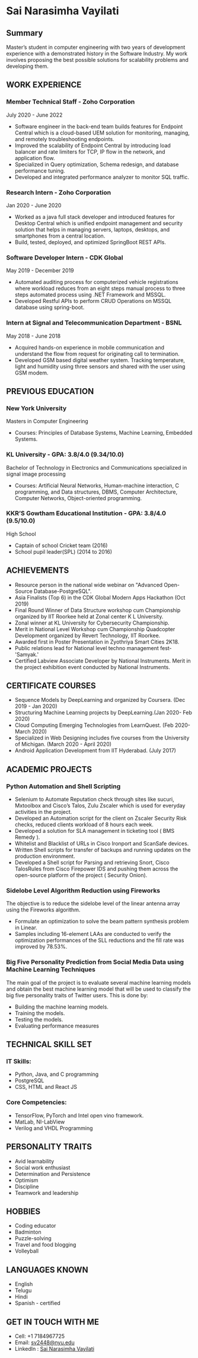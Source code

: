 # Sai Narasimha Vayilati

## Summary
Master’s student in computer engineering with two years of development experience with a demonstrated history in the
Software Industry. My work involves proposing the best possible solutions for scalability problems and developing them.

## WORK EXPERIENCE

### Member Technical Staff - Zoho Corporation 
July 2020 - June 2022
- Software engineer in the back-end team builds features for Endpoint Central which is a cloud-based UEM solution for monitoring,
managing, and remotely troubleshooting endpoints.
- Improved the scalability of Endpoint Central by introducing load balancer and rate limiters for TCP, IP flow in the network, and
application flow.
- Specialized in Query optimization, Schema redesign, and database performance tuning.
- Developed and integrated performance analyzer to monitor SQL traffic.

### Research Intern - Zoho Corporation
Jan 2020 - June 2020
- Worked as a java full stack developer and introduced features for Desktop Central which is unified endpoint management and
security solution that helps in managing servers, laptops, desktops, and smartphones from a central location.
- Build, tested, deployed, and optimized SpringBoot REST APIs.

### Software Developer Intern - CDK Global
May 2019 - December 2019
- Automated auditing process for computerized vehicle registrations where workload reduces from an eight steps manual process to
three steps automated process using .NET Framework and MSSQL.
- Developed Restful APIs to perform CRUD Operations on MSSQL database using spring-boot.

### Intern at Signal and Telecommunication Department - BSNL
May 2018 - June 2018
- Acquired hands-on experience in mobile communication and understand the flow from request for originating call to termination.
- Developed GSM based digital weather system. Tracking temperature, light and humidity using three sensors and shared with the
user using GSM modem.

## PREVIOUS EDUCATION

### New York University
Masters in Computer Engineering
- Courses: Principles of Database Systems, Machine Learning, Embedded Systems.


### KL University - GPA: 3.8/4.0 (9.34/10.0)
Bachelor of Technology in Electronics and Communications specialized in
signal image processing
- Courses: Artificial Neural Networks, Human-machine interaction, C programming, and Data structures, DBMS, Computer
Architecture, Computer Networks, Object-oriented programming.

### KKR’S Gowtham Educational Institution - GPA: 3.8/4.0 (9.5/10.0)
High School
- Captain of school Cricket team (2016)
- School pupil leader(SPL) (2014 to 2016)

## ACHIEVEMENTS
- Resource person in the national wide webinar on "Advanced Open-Source Database-PostgreSQL".
- Asia Finalists (Top 6) in the CDK Global Modern Apps Hackathon (Oct 2019)
- Final Round Winner of Data Structure workshop cum Championship organized by IIT Roorkee held at Zonal center K L University.
- Zonal winner at KL University for Cybersecurity Championship.
- Merit in National Level Workshop cum Championship Quadcopter Development organized by Revert Technology, IIT Roorkee.
- Awarded first in Poster Presentation in Zyothriya Smart Cities 2K18.
- Public relations lead for National level techno management fest- 'Samyak.'
- Certified Labview Associate Developer by National Instruments. Merit in the project exhibition event conducted by National Instruments.


## CERTIFICATE COURSES
- Sequence Models by DeepLearning and organized by Coursera.
(Dec 2019 - Jan 2020)
- Structuring Machine Learning projects by DeepLearning.(Jan
2020- Feb 2020)
- Cloud Computing Emerging Technologies from LearnQuest. (Feb
2020- March 2020)
- Specialized in Web Designing includes five courses from the
University of Michigan. (March 2020 - April 2020)
- Android Application Development from IIT Hyderabad. (July 2017)

## ACADEMIC PROJECTS

### Python Automation and Shell Scripting
- Selenium to Automate Reputation check through sites like
sucuri, Mxtoolbox and Cisco’s Talos, Zulu Zscaler which is used
for everyday activities in the project.
- Developed an Automation script for the client on Zscaler
Security Risk checks, reduced clients workload of 8 hours each
week.
- Developed a solution for SLA management in ticketing tool (
BMS Remedy ).
- Whitelist and Blacklist of URLs in Cisco Ironport and ScanSafe
devices.
- Written Shell scripts for transfer of backups and running
updates on the production environment.
- Developed a Shell script for Parsing and retrieving Snort, Cisco
TalosRules from Cisco Firepower IDS and pushing them across
the open-source platform of the project ( Security Onion).

### Sidelobe Level Algorithm Reduction using Fireworks 
The objective is to reduce the sidelobe level of the linear antenna
array using the Fireworks algorithm.
- Formulate an optimization to solve the beam pattern synthesis
problem in Linear.
- Samples including 16-element LAAs are conducted to verify the
optimization performances of the SLL reductions and the fill
rate was improved by 78.53%.

### Big Five Personality Prediction from Social Media Data using Machine Learning Techniques
The main goal of the project is to evaluate several machine learning
models and obtain the best machine learning model that will be
used to classify the big five personality traits of Twitter users. This
is done by:
- Building the machine learning models.
- Training the models.
- Testing the models.
- Evaluating performance measures

## TECHNICAL SKILL SET

### IT Skills:
- Python, Java, and C programming
- PostgreSQL
- CSS, HTML and React JS
### Core Competencies:
- TensorFlow, PyTorch and Intel open vino framework.
- MatLab, NI-LabView
- Verilog and VHDL Programming

## PERSONALITY TRAITS
- Avid learnability
- Social work enthusiast
- Determination and Persistence
- Optimism
- Discipline
- Teamwork and leadership

## HOBBIES
- Coding educator
- Badminton
- Puzzle-solving
- Travel and food blogging
- Volleyball

## LANGUAGES KNOWN
- English
- Telugu
- Hindi
- Spanish - certified

## GET IN TOUCH WITH ME
- Cell: +1 7184967725
- Email: sv2448@nyu.edu
- LinkedIn : [Sai Narasimha Vayilati](https://www.linkedin.com/in/sai-narasimha-vayilati/)
